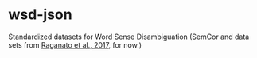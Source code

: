 # wsd-json
Standardized datasets for Word Sense Disambiguation (SemCor and data sets from [Raganato et al., 2017](https://aclanthology.org/E17-1010/), for now.)
